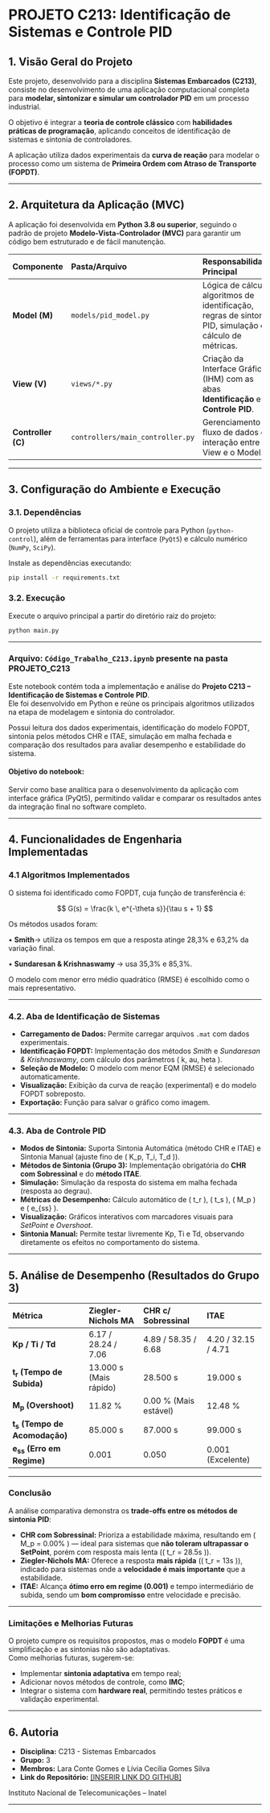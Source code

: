# PROJETO C213: Identificação de Sistemas e Controle PID

## 1. Visão Geral do Projeto

Este projeto, desenvolvido para a disciplina **Sistemas Embarcados (C213)**, consiste no desenvolvimento de uma aplicação computacional completa para **modelar, sintonizar e simular um controlador PID** em um processo industrial.

O objetivo é integrar a **teoria de controle clássico** com **habilidades práticas de programação**, aplicando conceitos de identificação de sistemas e sintonia de controladores.

A aplicação utiliza dados experimentais da **curva de reação** para modelar o processo como um sistema de **Primeira Ordem com Atraso de Transporte (FOPDT)**.

---

## 2. Arquitetura da Aplicação (MVC)

A aplicação foi desenvolvida em **Python 3.8 ou superior**, seguindo o padrão de projeto **Modelo-Vista-Controlador (MVC)** para garantir um código bem estruturado e de fácil manutenção.

| Componente | Pasta/Arquivo | Responsabilidade Principal |
| :--- | :--- | :--- |
| **Model (M)** | `models/pid_model.py` | Lógica de cálculo, algoritmos de identificação, regras de sintonia PID, simulação e cálculo de métricas. |
| **View (V)** | `views/*.py` | Criação da Interface Gráfica (IHM) com as abas **Identificação** e **Controle PID**. |
| **Controller (C)** | `controllers/main_controller.py` | Gerenciamento do fluxo de dados e interação entre a View e o Model. |

---

## 3. Configuração do Ambiente e Execução

### 3.1. Dependências

O projeto utiliza a biblioteca oficial de controle para Python (`python-control`), além de ferramentas para interface (`PyQt5`) e cálculo numérico (`NumPy`, `SciPy`).

Instale as dependências executando:

```bash
pip install -r requirements.txt
```

### 3.2. Execução

Execute o arquivo principal a partir do diretório raiz do projeto:

```bash
python main.py
```

---

### Arquivo: `Código_Trabalho_C213.ipynb` presente na pasta PROJETO_C213

Este notebook contém toda a implementação e análise do **Projeto C213 – Identificação de Sistemas e Controle PID**.  
Ele foi desenvolvido em Python e reúne os principais algoritmos utilizados na etapa de modelagem e sintonia do controlador.

Possui leitura dos dados experimentais, identificação do modelo FOPDT, sintonia pelos métodos CHR e ITAE, simulação em malha fechada e comparação dos resultados para avaliar desempenho e estabilidade do sistema.

#### Objetivo do notebook:
Servir como base analítica para o desenvolvimento da aplicação com interface gráfica (PyQt5), permitindo validar e comparar os resultados antes da integração final no software completo.

---

## 4. Funcionalidades de Engenharia Implementadas

### 4.1 Algoritmos Implementados
O sistema foi identificado como FOPDT, cuja função de transferência é:

$$
G(s) = \frac{k \, e^{-\theta s}}{\tau s + 1}
$$

Os métodos usados foram:

• **Smith**→ utiliza os tempos em que a resposta atinge 28,3% e 63,2% da variação final.

• **Sundaresan & Krishnaswamy** → usa 35,3% e 85,3%.

O modelo com menor erro médio quadrático (RMSE) é escolhido como o mais representativo.

---

### 4.2. Aba de Identificação de Sistemas

- **Carregamento de Dados:** Permite carregar arquivos `.mat` com dados experimentais.  
- **Identificação FOPDT:** Implementação dos métodos *Smith* e *Sundaresan & Krishnaswamy*, com cálculo dos parâmetros \( k, 	au, 	heta \).  
- **Seleção de Modelo:** O modelo com menor EQM (RMSE) é selecionado automaticamente.  
- **Visualização:** Exibição da curva de reação (experimental) e do modelo FOPDT sobreposto.  
- **Exportação:** Função para salvar o gráfico como imagem.  

---

### 4.3. Aba de Controle PID

- **Modos de Sintonia:** Suporta Sintonia Automática (método CHR e ITAE) e Sintonia Manual (ajuste fino de \( K_p, T_i, T_d \)).  
- **Métodos de Sintonia (Grupo 3):** Implementação obrigatória do **CHR com Sobressinal** e do **método ITAE**.  
- **Simulação:** Simulação da resposta do sistema em malha fechada (resposta ao degrau).  
- **Métricas de Desempenho:** Cálculo automático de \( t_r \), \( t_s \), \( M_p \) e \( e_{ss} \).  
- **Visualização:** Gráficos interativos com marcadores visuais para *SetPoint* e *Overshoot*.
- **Sintonia Manual:** Permite testar livremente Kp, Ti e Td, observando diretamente os efeitos no comportamento do sistema. 

---

## 5. Análise de Desempenho (Resultados do Grupo 3)

| Métrica | Ziegler-Nichols MA | CHR c/ Sobressinal | ITAE |
| :--- | :--- | :--- | :--- |
| **Kp / Ti / Td** | 6.17 / 28.24 / 7.06 | 4.89 / 58.35 / 6.68 | 4.20 / 32.15 / 4.71 |
| **t<sub>r</sub> (Tempo de Subida)** | 13.000 s (Mais rápido) | 28.500 s | 19.000 s |
| **M<sub>p</sub> (Overshoot)** | 11.82 % | 0.00 % (Mais estável) | 12.48 % |
| **t<sub>s</sub> (Tempo de Acomodação)** | 85.000 s | 87.000 s | 99.000 s |
| **e<sub>ss</sub> (Erro em Regime)** | 0.001 | 0.050 | 0.001 (Excelente) |

---

### Conclusão

A análise comparativa demonstra os **trade-offs entre os métodos de sintonia PID**:

- **CHR com Sobressinal:** Prioriza a estabilidade máxima, resultando em \( M_p = 0.00\% \) — ideal para sistemas que **não toleram ultrapassar o SetPoint**, porém com resposta mais lenta (\( t_r = 28.5s \)).  
- **Ziegler-Nichols MA:** Oferece a resposta **mais rápida** (\( t_r = 13s \)), indicado para sistemas onde a **velocidade é mais importante** que a estabilidade.  
- **ITAE:** Alcança **ótimo erro em regime (0.001)** e tempo intermediário de subida, sendo um **bom compromisso** entre velocidade e precisão.

---

### Limitações e Melhorias Futuras

O projeto cumpre os requisitos propostos, mas o modelo **FOPDT** é uma simplificação e as sintonias não são adaptativas.  
Como melhorias futuras, sugerem-se:

- Implementar **sintonia adaptativa** em tempo real;  
- Adicionar novos métodos de controle, como **IMC**;  
- Integrar o sistema com **hardware real**, permitindo testes práticos e validação experimental.

---

## 6. Autoria

- **Disciplina:** C213 - Sistemas Embarcados  
- **Grupo:** 3  
- **Membros:** Lara Conte Gomes e Lívia Cecília Gomes Silva 
- **Link do Repositório:** [\[INSERIR LINK DO GITHUB\]](https://github.com/liviaceciliags/C213.git)

  
Instituto Nacional de Telecomunicações – Inatel

---
